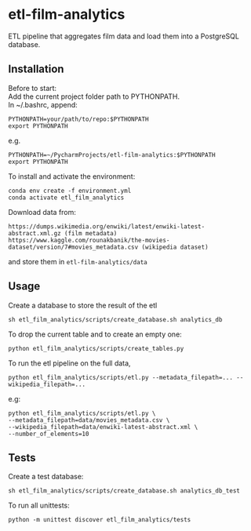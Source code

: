 # etl-film-analytics
ETL pipeline that aggregates film data and load them into a PostgreSQL database.  

## Installation

Before to start:  
Add the current project folder path to PYTHONPATH.  
In ~/.bashrc, append:
```
PYTHONPATH=your/path/to/repo:$PYTHONPATH 
export PYTHONPATH
```
e.g.
```
PYTHONPATH=~/PycharmProjects/etl-film-analytics:$PYTHONPATH 
export PYTHONPATH
```

To install and activate the environment:
```
conda env create -f environment.yml
conda activate etl_film_analytics
```



Download data from:
```
https://dumps.wikimedia.org/enwiki/latest/enwiki-latest-abstract.xml.gz (film metadata)
https://www.kaggle.com/rounakbanik/the-movies-dataset/version/7#movies_metadata.csv (wikipedia dataset)
```
and store them in `etl-film-analytics/data`

## Usage
Create a database to store the result of the etl
```
sh etl_film_analytics/scripts/create_database.sh analytics_db
```

To drop the current table and to create an empty one:
```
python etl_film_analytics/scripts/create_tables.py
```

To run the etl pipeline on the full data,  
```
python etl_film_analytics/scripts/etl.py --metadata_filepath=... --wikipedia_filepath=...
```
e.g:
```
python etl_film_analytics/scripts/etl.py \
--metadata_filepath=data/movies_metadata.csv \
--wikipedia_filepath=data/enwiki-latest-abstract.xml \
--number_of_elements=10
```

## Tests
Create a test database:
```
sh etl_film_analytics/scripts/create_database.sh analytics_db_test
```
To run all unittests:
```
python -m unittest discover etl_film_analytics/tests
```

